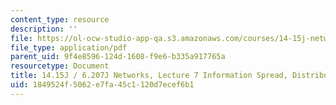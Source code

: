 ```yaml
---
content_type: resource
description: ''
file: https://ol-ocw-studio-app-qa.s3.amazonaws.com/courses/14-15j-networks-spring-2018/1849524f5062e7fa45c1120d7ecef6b1_MIT14_15JS18_lec7.pdf
file_type: application/pdf
parent_uid: 9f4e8596-124d-1608-f9e6-b335a917765a
resourcetype: Document
title: 14.15J / 6.207J Networks, Lecture 7 Information Spread, Distributed Computation
uid: 1849524f-5062-e7fa-45c1-120d7ecef6b1
---
```

